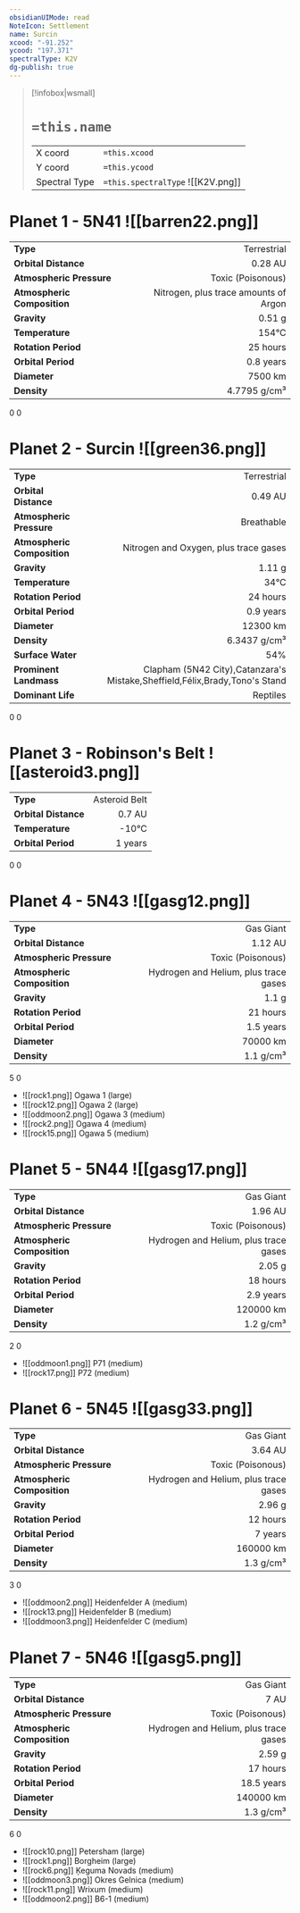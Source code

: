 ```yaml
---
obsidianUIMode: read
NoteIcon: Settlement
name: Surcin
xcood: "-91.252"
ycood: "197.371"
spectralType: K2V
dg-publish: true
---
```

> [!infobox|wsmall]
> # `=this.name`
> | | |
> | - | - |
> | X coord | `=this.xcood` |
> | Y coord| `=this.ycood` |
> | Spectral Type | `=this.spectralType` ![[K2V.png]] |

# Planet 1 - 5N41 ![[barren22.png]]
|                             |                           |
| --------------------------- | -------------------------:|
| **Type**                    |             Terrestrial |
| **Orbital Distance**        |   0.28 AU |
| **Atmospheric Pressure**    |       Toxic (Poisonous) |
| **Atmospheric Composition** |      Nitrogen, plus trace amounts of Argon |
| **Gravity**                 |        0.51 g |
| **Temperature**             |    154°C |
| **Rotation Period**         |  25 hours |
| **Orbital Period** | 0.8 years |
| **Diameter**                |      7500 km | 
| **Density**                 |    4.7795 g/cm³ |



0
0



# Planet 2 - Surcin ![[green36.png]]
|                             |                           |
| --------------------------- | -------------------------:|
| **Type**                    |             Terrestrial |
| **Orbital Distance**        |   0.49 AU |
| **Atmospheric Pressure**    |       Breathable |
| **Atmospheric Composition** |      Nitrogen and Oxygen, plus trace gases |
| **Gravity**                 |        1.11 g |
| **Temperature**             |    34°C |
| **Rotation Period**         |  24 hours |
| **Orbital Period** | 0.9 years |
| **Diameter**                |      12300 km | 
| **Density**                 |    6.3437 g/cm³ |
| **Surface Water**           |           54% | 
| **Prominent Landmass**      |         Clapham (5N42 City),Catanzara's Mistake,Sheffield,Félix,Brady,Tono's Stand | 
| **Dominant Life**           |         Reptiles |



0
0



# Planet 3 - Robinson's Belt ![[asteroid3.png]]
|                             |                           |
| --------------------------- | -------------------------:|
| **Type**                    |             Asteroid Belt |
| **Orbital Distance**        |   0.7 AU |
| **Temperature**             |    -10°C |
| **Orbital Period** | 1 years |



0
0



# Planet 4 - 5N43 ![[gasg12.png]]
|                             |                           |
| --------------------------- | -------------------------:|
| **Type**                    |             Gas Giant |
| **Orbital Distance**        |   1.12 AU |
| **Atmospheric Pressure**    |       Toxic (Poisonous) |
| **Atmospheric Composition** |      Hydrogen and Helium, plus trace gases |
| **Gravity**                 |        1.1 g |
| **Rotation Period**         |  21 hours |
| **Orbital Period** | 1.5 years |
| **Diameter**                |      70000 km | 
| **Density**                 |    1.1 g/cm³ |



5
0

- ![[rock1.png]] Ogawa 1 (large)
- ![[rock12.png]] Ogawa 2 (large)
- ![[oddmoon2.png]] Ogawa 3 (medium)
- ![[rock2.png]] Ogawa 4 (medium)
- ![[rock15.png]] Ogawa 5 (medium)


# Planet 5 - 5N44 ![[gasg17.png]]
|                             |                           |
| --------------------------- | -------------------------:|
| **Type**                    |             Gas Giant |
| **Orbital Distance**        |   1.96 AU |
| **Atmospheric Pressure**    |       Toxic (Poisonous) |
| **Atmospheric Composition** |      Hydrogen and Helium, plus trace gases |
| **Gravity**                 |        2.05 g |
| **Rotation Period**         |  18 hours |
| **Orbital Period** | 2.9 years |
| **Diameter**                |      120000 km | 
| **Density**                 |    1.2 g/cm³ |



2
0

- ![[oddmoon1.png]] P71 (medium)
- ![[rock17.png]] P72 (medium)


# Planet 6 - 5N45 ![[gasg33.png]]
|                             |                           |
| --------------------------- | -------------------------:|
| **Type**                    |             Gas Giant |
| **Orbital Distance**        |   3.64 AU |
| **Atmospheric Pressure**    |       Toxic (Poisonous) |
| **Atmospheric Composition** |      Hydrogen and Helium, plus trace gases |
| **Gravity**                 |        2.96 g |
| **Rotation Period**         |  12 hours |
| **Orbital Period** | 7 years |
| **Diameter**                |      160000 km | 
| **Density**                 |    1.3 g/cm³ |



3
0

- ![[oddmoon2.png]] Heidenfelder A (medium)
- ![[rock13.png]] Heidenfelder B (medium)
- ![[oddmoon3.png]] Heidenfelder C (medium)


# Planet 7 - 5N46 ![[gasg5.png]]
|                             |                           |
| --------------------------- | -------------------------:|
| **Type**                    |             Gas Giant |
| **Orbital Distance**        |   7 AU |
| **Atmospheric Pressure**    |       Toxic (Poisonous) |
| **Atmospheric Composition** |      Hydrogen and Helium, plus trace gases |
| **Gravity**                 |        2.59 g |
| **Rotation Period**         |  17 hours |
| **Orbital Period** | 18.5 years |
| **Diameter**                |      140000 km | 
| **Density**                 |    1.3 g/cm³ |



6
0

- ![[rock10.png]] Petersham (large)
- ![[rock1.png]] Borgheim (large)
- ![[rock6.png]] Ķeguma Novads (medium)
- ![[oddmoon3.png]] Okres Gelnica (medium)
- ![[rock11.png]] Wrixum (medium)
- ![[oddmoon2.png]] B6-1 (medium)


